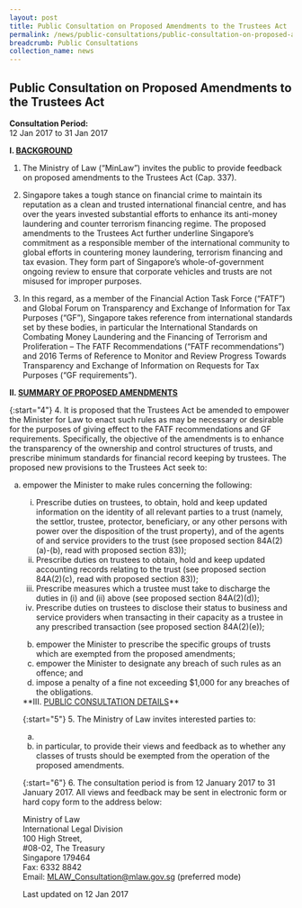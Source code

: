 ```yaml
---
layout: post
title: Public Consultation on Proposed Amendments to the Trustees Act
permalink: /news/public-consultations/public-consultation-on-proposed-amendments-to-the-trustees-act
breadcrumb: Public Consultations
collection_name: news
---
```


Public Consultation on Proposed Amendments to the Trustees Act
---

**Consultation Period:**  
12 Jan 2017 to 31 Jan 2017

**I. <u>BACKGROUND</u>**

1. The Ministry of Law (“MinLaw”) invites the public to provide feedback on proposed amendments to the Trustees Act (Cap. 337).

2. Singapore takes a tough stance on financial crime to maintain its reputation as a clean and trusted international financial centre, and has over the years invested substantial efforts to enhance its anti-money laundering and counter terrorism financing regime. The proposed amendments to the Trustees Act further underline Singapore’s commitment as a responsible member of the international community to global efforts in countering money laundering, terrorism financing and tax evasion. They form part of Singapore’s whole-of-government ongoing review to ensure that corporate vehicles and trusts are not misused for improper purposes.

3. In this regard, as a member of the Financial Action Task Force (“FATF”) and Global Forum on Transparency and Exchange of Information for Tax Purposes (“GF”), Singapore takes reference from international standards set by these bodies, in particular the International Standards on Combating Money Laundering and the Financing of Terrorism and Proliferation – The FATF Recommendations (“FATF recommendations”) and 2016 Terms of Reference to Monitor and Review Progress Towards Transparency and Exchange of Information on Requests for Tax Purposes (“GF requirements”).

**II. <u>SUMMARY OF PROPOSED AMENDMENTS</u>**

{:start="4"}
4. It is proposed that the Trustees Act be amended to empower the Minister for Law to enact such rules as may be necessary or desirable for the purposes of giving effect to the FATF recommendations and GF requirements. Specifically, the objective of the amendments is to enhance the transparency of the ownership and control structures of trusts, and prescribe minimum standards for financial record keeping by trustees. The proposed new provisions to the Trustees Act seek to:

<ol style="list-style-type:lower-alpha">
 <li>empower the Minister to make rules concerning the following:</li>
 <ol style="list-style-type:lower-roman">
    <li>Prescribe duties on trustees, to obtain, hold and keep updated information on the identity of all relevant parties 
     to a trust (namely, the settlor, trustee, protector, beneficiary, or any other persons with power over the disposition 
     of the trust property), and of the agents of and service providers to the trust (see proposed section 84A(2)(a)-(b), 
     read with proposed section 83));</li>
  
   <li>Prescribe duties on trustees to obtain, hold and keep updated accounting records relating to the trust (see proposed
    section 84A(2)(c), read with proposed section 83));</li>
    
  <li>Prescribe measures which a trustee must take to discharge the duties in (i) and (ii) above (see proposed section
   84A(2)(d));</li>
   
  <li>Prescribe duties on trustees to disclose their status to business and service providers when transacting in their
   capacity as a trustee in any prescribed transaction (see proposed section 84A(2)(e));</li>
   
 </ol>
<ol style="list-style-type:lower-alpha" start="2">
 <li>empower the Minister to prescribe the specific groups of trusts which are exempted from the proposed amendments;</li>
 
 <li>empower the Minister to designate any breach of such rules as an offence; and</li>
 
 <li>impose a penalty of a fine not exceeding $1,000 for any breaches of the obligations.</li>
 </ol>
 **III. <u>PUBLIC CONSULTATION DETAILS</u>** 
 
 {:start="5"}
 5. The Ministry of Law invites interested parties to:
 <ol style="list-style-type:lower-alpha">
  <li><provide their views and feedback on the Trustees (Amendment) Bill (see Annex A); and/li>
  <li>in particular, to provide their views and feedback as to whether any classes of trusts should be exempted from the
  operation of the proposed amendments.</li>
 </ol>

{:start="6"} 
6. The consultation period is from 12 January 2017 to 31 January 2017. All views and feedback may be sent in electronic form or hard copy form to the address below:

<p class="address-centered">
   Ministry of Law<br>
   International Legal Division<br>
   100 High Street,<br>
   #08-02, The Treasury<br>
   Singapore 179464<br>
   Fax: 6332 8842<br>
   Email: <a href="mailto:MLAW_Consultation@mlaw.gov.sg">MLAW_Consultation@mlaw.gov.sg</a> (preferred mode)
   </p>
   
<p class="right-side-updated">Last updated on 12 Jan 2017</p>
